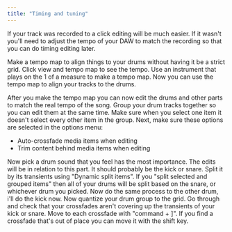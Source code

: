 ```yaml
---
title: "Timing and tuning"
---
```


If your track was recorded to a click editing will be much easier. If it wasn't you'll need to adjust the tempo of your DAW to match the recording so that you can do timing editing later.

Make a tempo map to align things to your drums without having it be a strict grid. Click view and tempo map to see the tempo. Use an instrument that plays on the 1 of a measure to make a tempo map. Now you can use the tempo map to align your tracks to the drums.

After you make the tempo map you can now edit the drums and other parts to match the real tempo of the song. Group your drum tracks together so you can edit them at the same time. Make sure when you select one item it doesn't select every other item in the group. Next, make sure these options are selected in the options menu:

- Auto-crossfade media items when editing
- Trim content behind media items when editing

Now pick a drum sound that you feel has the most importance. The edits will be in relation to this part. It should probably be the kick or snare. Split it by its transients using "Dynamic split items". If you "split selected and grouped items" then all of your drums will be split based on the snare, or whichever drum you picked. Now do the same process to the other drum, i'll do the kick now. Now quantize your drum group to the grid. Go through and check that your crossfades aren't covering up the transients of your kick or snare. Move to each crossfade with "command + ]". If you find a crossfade that's out of place you can move it with the shift key.
